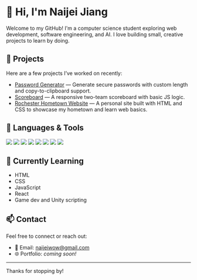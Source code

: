 # 👋 Hi, I'm Naijei Jiang

Welcome to my GitHub! I'm a computer science student exploring web development, software engineering, and AI. I love building small, creative projects to learn by doing.

## 🔭 Projects

Here are a few projects I’ve worked on recently:

- [Password Generator](https://github.com/Naijei1/Password-Generator) — Generate secure passwords with custom length and copy-to-clipboard support.
- [Scoreboard](https://github.com/Naijei1/Scoreboard) — A responsive two-team scoreboard with basic JS logic.
- [Rochester Hometown Website](https://github.com/Naijei1/Rochester-Web) — A personal site built with HTML and CSS to showcase my hometown and learn web basics.

## 🧰 Languages & Tools

<p align="left">
  <!-- Languages -->
  <img src="https://img.shields.io/badge/HTML5-E34F26?style=for-the-badge&logo=html5&logoColor=white" />
  <img src="https://img.shields.io/badge/CSS3-1572B6?style=for-the-badge&logo=css3&logoColor=white" />
  <img src="https://img.shields.io/badge/JavaScript-F7DF1E?style=for-the-badge&logo=javascript&logoColor=black" />
  <img src="https://img.shields.io/badge/Java-007396?style=for-the-badge&logo=java&logoColor=white" />

  <!-- Tools -->
  <img src="https://img.shields.io/badge/VS%20Code-007ACC?style=for-the-badge&logo=visual-studio-code&logoColor=white" />
  <img src="https://img.shields.io/badge/Git-F05032?style=for-the-badge&logo=git&logoColor=white" />
  <img src="https://img.shields.io/badge/GitHub-181717?style=for-the-badge&logo=github&logoColor=white" />
  <img src="https://img.shields.io/badge/Chrome-4285F4?style=for-the-badge&logo=google-chrome&logoColor=white" />
</p>


## 🌱 Currently Learning

- HTML
- CSS
- JavaScript
- React
- Game dev and Unity scripting

## 📫 Contact

Feel free to connect or reach out:

- 📧 Email: [naijeiwow@gmail.com](mailto:naijeiwow@gmail.com)
- 🌐 Portfolio: *coming soon!*

---

Thanks for stopping by!
<!--
**Naijei1/naijei1** is a ✨ _special_ ✨ repository because its `README.md` (this file) appears on your GitHub profile.

Here are some ideas to get you started:

- 🔭 I’m currently working on ...
- 🌱 I’m currently learning ...
- 👯 I’m looking to collaborate on ...
- 🤔 I’m looking for help with ...
- 💬 Ask me about ...
- 📫 How to reach me: ...
- 😄 Pronouns: ...
- ⚡ Fun fact: ...
-->
